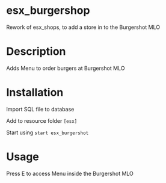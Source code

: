 # esx_burgershop
Rework of esx_shops, to add a store in to the Burgershot MLO

# Description

Adds Menu to order burgers at Burgershot MLO

# Installation
Import SQL file to database

Add to resource folder `[esx]`

Start using `start esx_burgershot`

# Usage

Press E to access Menu inside the Burgershot MLO

